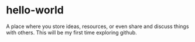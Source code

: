 # hello-world
A place where you store ideas, resources, or even share and discuss things with others.
This will be my first time exploring github.
